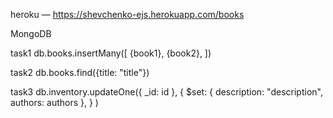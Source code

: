 heroku — https://shevchenko-ejs.herokuapp.com/books

MongoDB

task1
db.books.insertMany([
    {book1},
    {book2},
])

task2
db.books.find({title: "title"})

task3
db.inventory.updateOne({ _id: id }, { $set: { description: "description", authors: authors }, } )